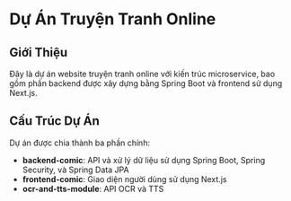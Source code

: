 # Dự Án Truyện Tranh Online

## Giới Thiệu
Đây là dự án website truyện tranh online với kiến trúc microservice, bao gồm phần backend được xây dựng bằng Spring Boot và frontend sử dụng Next.js.

## Cấu Trúc Dự Án
Dự án được chia thành ba phần chính:
- **backend-comic**: API và xử lý dữ liệu sử dụng Spring Boot, Spring Security, và Spring Data JPA
- **frontend-comic**: Giao diện người dùng sử dụng Next.js
- **ocr-and-tts-module**: API OCR và TTS
